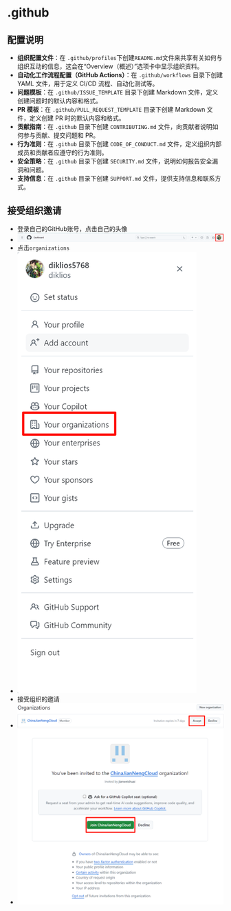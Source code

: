 # .github

## 配置说明

- **组织配置文件**：在 `.github/profiles`下创建`README.md`文件来共享有关如何与组织互动的信息，这会在“Overview（概述）”选项卡中显示组织资料。
- **自动化工作流程配置（GitHub Actions）**：在 `.github/workflows` 目录下创建 YAML 文件，用于定义 CI/CD 流程、自动化测试等。
- **问题模板**：在 `.github/ISSUE_TEMPLATE` 目录下创建 Markdown 文件，定义创建问题时的默认内容和格式。
- **PR 模板**：在 `.github/PULL_REQUEST_TEMPLATE` 目录下创建 Markdown 文件，定义创建 PR 时的默认内容和格式。
- **贡献指南**：在 `.github` 目录下创建 `CONTRIBUTING.md` 文件，向贡献者说明如何参与贡献、提交问题和 PR。
- **行为准则**：在 `.github` 目录下创建 `CODE_OF_CONDUCT.md` 文件，定义组织内部成员和贡献者应遵守的行为准则。
- **安全策略**：在 `.github` 目录下创建 `SECURITY.md` 文件，说明如何报告安全漏洞和问题。
- **支持信息**：在 `.github` 目录下创建 `SUPPORT.md` 文件，提供支持信息和联系方式。

## 接受组织邀请

- 登录自己的GitHub账号，点击自己的头像
- ![image-20240423165215342](./assets/image-20240423165215342.png)
- 点击`organizations`
- ![image-20240423165310757](./assets/image-20240423165310757.png)
- 接受组织的邀请
- ![image-20240423165113452](./assets/image-20240423165113452.png)
- ![image-20240423165514577](./assets/image-20240423165514577.png)

